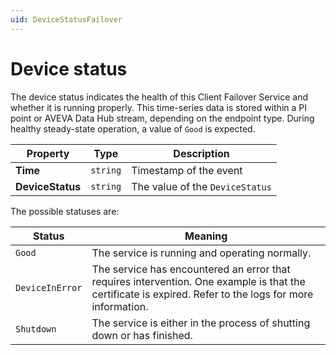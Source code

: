 ```yaml
---
uid: DeviceStatusFailover
---
```


# Device status

The device status indicates the health of this Client Failover Service and whether it is running properly. This time-series data is stored within a PI point or AVEVA Data Hub stream, depending on the endpoint type. During healthy steady-state operation, a value of `Good` is expected.

| Property                        | Type                                 | Description                     |
|---------------------------------|--------------------------------------|---------------------------------|
| **Time**                        | `string`                             | Timestamp of the event          |
| **DeviceStatus**                | `string`                             | The value of the `DeviceStatus` |

The possible statuses are:

| Status                          | Meaning                               |
|---------------------------------|---------------------------------------|
| `Good`                          | The service is running and operating normally. |
| `DeviceInError`                 | The service has encountered an error that requires intervention. One example is that the certificate is expired. Refer to the logs for more information. |
| `Shutdown`                      | The service is either in the process of shutting down or has finished. |
